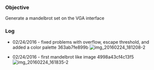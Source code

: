 ### Objective
Generate a mandelbrot set on the VGA interface

### Log


 * 02/24/2016 - fixed problems with overflow, escape threshold, and added a color palette 363ab7fe899b ![img_20160224_181208-2](https://cloud.githubusercontent.com/assets/3289118/13307768/9c59a8fe-db22-11e5-86a4-e3e03902f5e6.jpg)

 * 02/24/2016 - first mandelbrot like image 4998a43cf4c13f5 ![img_20160224_161835-2](https://cloud.githubusercontent.com/assets/3289118/13305827/2900dac6-db13-11e5-9b01-e997bb9530b5.jpg)

